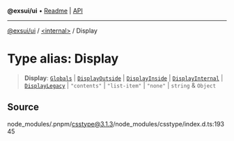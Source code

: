 **@exsui/ui** • [Readme](../../README.md) \| [API](../../globals.md)

***

[@exsui/ui](../../README.md) / [\<internal\>](../README.md) / Display

# Type alias: Display

> **Display**: [`Globals`](Globals.md) \| [`DisplayOutside`](DisplayOutside.md) \| [`DisplayInside`](DisplayInside.md) \| [`DisplayInternal`](DisplayInternal.md) \| [`DisplayLegacy`](DisplayLegacy.md) \| `"contents"` \| `"list-item"` \| `"none"` \| `string` & `Object`

## Source

node\_modules/.pnpm/csstype@3.1.3/node\_modules/csstype/index.d.ts:19345
